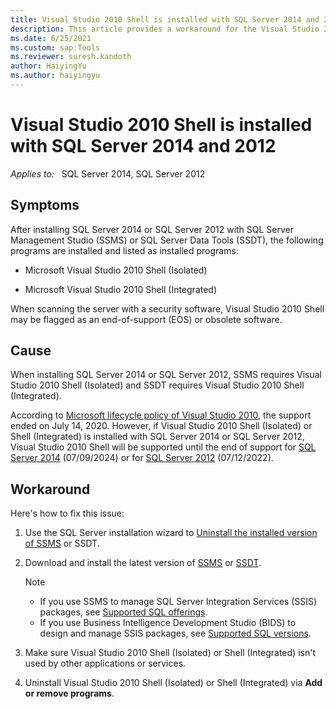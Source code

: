 ```yaml
---
title: Visual Studio 2010 Shell is installed with SQL Server 2014 and 2012 
description: This article provides a workaround for the Visual Studio 2010 Shell end-of-support warning that occurs when you scan the server with a security software.
ms.date: 6/25/2021
ms.custom: sap:Tools
ms.reviewer: suresh.kandoth
author: HaiyingYu
ms.author: haiyingyu
---
```


# Visual Studio 2010 Shell is installed with SQL Server 2014 and 2012

_Applies to:_ &nbsp; SQL Server 2014, SQL Server 2012

## Symptoms

After installing SQL Server 2014 or SQL Server 2012 with SQL Server Management Studio (SSMS) or SQL Server Data Tools (SSDT), the following programs are installed and listed as installed programs:

- Microsoft Visual Studio 2010 Shell (Isolated)  

- Microsoft Visual Studio 2010 Shell (Integrated)  

When scanning the server with a security software, Visual Studio 2010 Shell may be flagged as an end-of-support (EOS) or obsolete software.

## Cause

When installing SQL Server 2014 or SQL Server 2012, SSMS requires Visual Studio 2010 Shell (Isolated) and SSDT requires Visual Studio 2010 Shell (Integrated).

According to [Microsoft lifecycle policy of Visual Studio 2010](/lifecycle/products/visual-studio-2010), the support ended on July 14, 2020. However, if Visual Studio 2010 Shell (Isolated) or Shell (Integrated) is installed with SQL Server 2014 or SQL Server 2012, Visual Studio 2010 Shell will be supported until the end of support for [SQL Server 2014](/lifecycle/products/sql-server-2014) (07/09/2024) or for [SQL Server 2012](/lifecycle/products/microsoft-sql-server-2012) (07/12/2022).

## Workaround

Here's how to fix this issue:

1. Use the SQL Server installation wizard to [Uninstall the installed version of SSMS](/troubleshoot/sql/ssms/uninstall-management-studio) or SSDT.

1. Download and install the latest version of [SSMS](/sql/ssms/download-sql-server-management-studio-ssms) or [SSDT](/sql/ssdt/download-sql-server-data-tools-ssdt).

    > [!NOTE]
    >
    > - If you use SSMS to manage SQL Server Integration Services (SSIS) packages, see [Supported SQL offerings](/sql/ssms/download-sql-server-management-studio-ssms#supported-sql-offerings).
    > - If you use Business Intelligence Development Studio (BIDS) to design and manage SSIS packages, see [Supported SQL versions](/sql/ssdt/download-sql-server-data-tools-ssdt#supported-sql-versions).

1. Make sure Visual Studio 2010 Shell (Isolated) or Shell (Integrated) isn't used by other applications or services.

1. Uninstall Visual Studio 2010 Shell (Isolated) or Shell (Integrated) via **Add or remove programs**.

